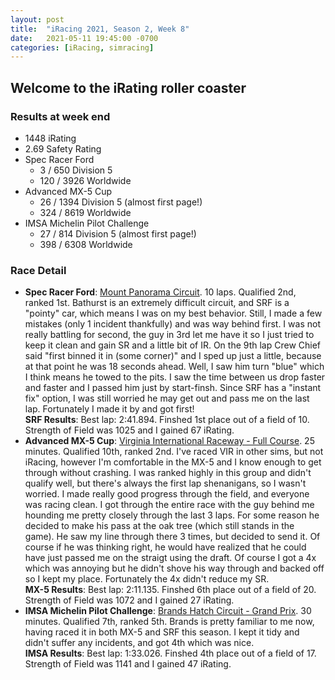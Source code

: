 ```yaml
---
layout: post
title:  "iRacing 2021, Season 2, Week 8"
date:   2021-05-11 19:45:00 -0700
categories: [iRacing, simracing]
---
```

## Welcome to the iRating roller coaster



### Results at week end
* 1448 iRating
* 2.69 Safety Rating
* Spec Racer Ford
  + 3 / 650 Division 5
  + 120 / 3926 Worldwide
* Advanced MX-5 Cup
  + 26 / 1394 Division 5 (almost first page!)
  + 324 / 8619 Worldwide
* IMSA Michelin Pilot Challenge
  + 27 / 814 Division 5 (almost first page!)
  + 398 / 6308 Worldwide

### Race Detail
* **Spec Racer Ford**: [Mount Panorama Circuit](https://members.iracing.com/membersite/member/EventResult.do?&subsessionid=38592798). 10 laps. Qualified 2nd, ranked 1st. Bathurst is an extremely difficult circuit, and SRF is a "pointy" car, which means I was on my best behavior. Still, I made a few mistakes (only 1 incident thankfully) and was way behind first. I was not really battling for second, the guy in 3rd let me have it so I just tried to keep it clean and gain SR and a little bit of IR. On the 9th lap Crew Chief said "first binned it in (some corner)" and I sped up just a little, because at that point he was 18 seconds ahead. Well, I saw him turn "blue" which I think means he towed to the pits. I saw the time between us drop faster and faster and I passed him just by start-finsh. Since SRF has a "instant fix" option, I was still worried he may get out and pass me on the last lap. Fortunately I made it by and got first!  
**SRF Results**: Best lap: 2:41.894. Finshed 1st place out of a field of 10. Strength of Field was 1025 and I gained 67 iRating.  
* **Advanced MX-5 Cup**: [Virginia International Raceway - Full Course](https://members.iracing.com/membersite/member/EventResult.do?&subsessionid=38591032). 25 minutes. Qualified 10th, ranked 2nd. I've raced VIR in other sims, but not iRacing, however I'm comfortable in the MX-5 and I know enough to get through without crashing. I was ranked highly in this group and didn't qualify well, but there's always the first lap shenanigans, so I wasn't worried. I made really good progress through the field, and everyone was racing clean. I got through the entire race with the guy behind me hounding me pretty closely through the last 3 laps. For some reason he decided to make his pass at the oak tree (which still stands in the game). He saw my line through there 3 times, but decided to send it. Of course if he was thinking right, he would have realized that he could have just passed me on the straigt using the draft. Of course I got a 4x which was annoying but he didn't shove his way through and backed off so I kept my place. Fortunately the 4x didn't reduce my SR.  
**MX-5 Results**: Best lap: 2:11.135. Finshed 6th place out of a field of 20. Strength of Field was 1072 and I gained 27 iRating.
* **IMSA Michelin Pilot Challenge**: [Brands Hatch Circuit - Grand Prix](https://members.iracing.com/membersite/member/EventResult.do?&subsessionid=38565922). 30 minutes. Qualified 7th, ranked 5th. Brands is pretty familiar to me now, having raced it in both MX-5 and SRF this season. I kept it tidy and didn't suffer any incidents, and got 4th which was nice.  
**IMSA Results**: Best lap: 1:33.026. Finshed 4th place out of a field of 17. Strength of Field was 1141 and I gained 47 iRating.
